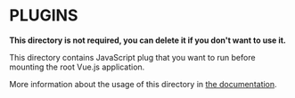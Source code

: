 # PLUGINS

**This directory is not required, you can delete it if you don't want to use it.**

This directory contains JavaScript plug  that you want to run before mounting the root Vue.js application.

More information about the usage of this directory in [the documentation](https://nuxtjs.org/guide/plugins).
